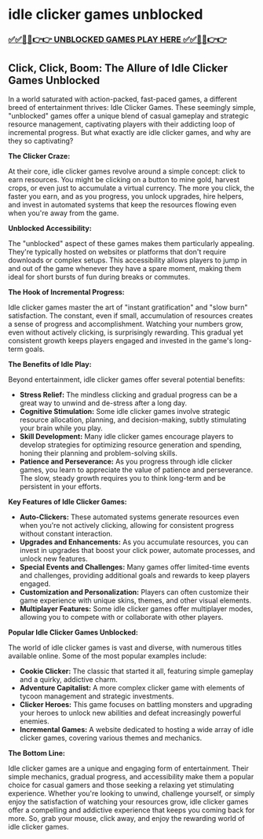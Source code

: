 # idle clicker games unblocked

### [✅✅🔴🔴👉👉 UNBLOCKED GAMES PLAY HERE ✅✅🔴🔴👉👉](https://topstoryindia.com)

## Click, Click, Boom: The Allure of Idle Clicker Games Unblocked

In a world saturated with action-packed, fast-paced games, a different breed of entertainment thrives: Idle Clicker Games. These seemingly simple, "unblocked" games offer a unique blend of casual gameplay and strategic resource management, captivating players with their addicting loop of incremental progress. But what exactly are idle clicker games, and why are they so captivating?

**The Clicker Craze:**

At their core, idle clicker games revolve around a simple concept: click to earn resources. You might be clicking on a button to mine gold, harvest crops, or even just to accumulate a virtual currency.  The more you click, the faster you earn, and as you progress, you unlock upgrades, hire helpers, and invest in automated systems that keep the resources flowing even when you're away from the game.

**Unblocked Accessibility:**

The "unblocked" aspect of these games makes them particularly appealing. They're typically hosted on websites or platforms that don't require downloads or complex setups. This accessibility allows players to jump in and out of the game whenever they have a spare moment, making them ideal for short bursts of fun during breaks or commutes.

**The Hook of Incremental Progress:**

Idle clicker games master the art of "instant gratification" and "slow burn" satisfaction.  The constant, even if small, accumulation of resources creates a sense of progress and accomplishment. Watching your numbers grow, even without actively clicking, is surprisingly rewarding. This gradual yet consistent growth keeps players engaged and invested in the game's long-term goals.

**The Benefits of Idle Play:**

Beyond entertainment, idle clicker games offer several potential benefits:

* **Stress Relief:** The mindless clicking and gradual progress can be a great way to unwind and de-stress after a long day.
* **Cognitive Stimulation:** Some idle clicker games involve strategic resource allocation, planning, and decision-making, subtly stimulating your brain while you play.
* **Skill Development:**  Many idle clicker games encourage players to develop strategies for optimizing resource generation and spending, honing their planning and problem-solving skills.
* **Patience and Perseverance:** As you progress through idle clicker games, you learn to appreciate the value of patience and perseverance. The slow, steady growth requires you to think long-term and be persistent in your efforts.

**Key Features of Idle Clicker Games:**

* **Auto-Clickers:** These automated systems generate resources even when you're not actively clicking, allowing for consistent progress without constant interaction.
* **Upgrades and Enhancements:** As you accumulate resources, you can invest in upgrades that boost your click power, automate processes, and unlock new features.
* **Special Events and Challenges:** Many games offer limited-time events and challenges, providing additional goals and rewards to keep players engaged.
* **Customization and Personalization:** Players can often customize their game experience with unique skins, themes, and other visual elements.
* **Multiplayer Features:** Some idle clicker games offer multiplayer modes, allowing you to compete with or collaborate with other players.

**Popular Idle Clicker Games Unblocked:**

The world of idle clicker games is vast and diverse, with numerous titles available online. Some of the most popular examples include:

* **Cookie Clicker:** The classic that started it all, featuring simple gameplay and a quirky, addictive charm.
* **Adventure Capitalist:** A more complex clicker game with elements of tycoon management and strategic investments.
* **Clicker Heroes:** This game focuses on battling monsters and upgrading your heroes to unlock new abilities and defeat increasingly powerful enemies.
* **Incremental Games:** A website dedicated to hosting a wide array of idle clicker games, covering various themes and mechanics.

**The Bottom Line:**

Idle clicker games are a unique and engaging form of entertainment. Their simple mechanics, gradual progress, and accessibility make them a popular choice for casual gamers and those seeking a relaxing yet stimulating experience.  Whether you're looking to unwind, challenge yourself, or simply enjoy the satisfaction of watching your resources grow, idle clicker games offer a compelling and addictive experience that keeps you coming back for more. So, grab your mouse, click away, and enjoy the rewarding world of idle clicker games.